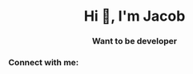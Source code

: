 <h1 align="center">Hi 👋, I'm Jacob</h1>
<h3 align="center">Want to be developer</h3>

<h3 align="left">Connect with me:</h3>
